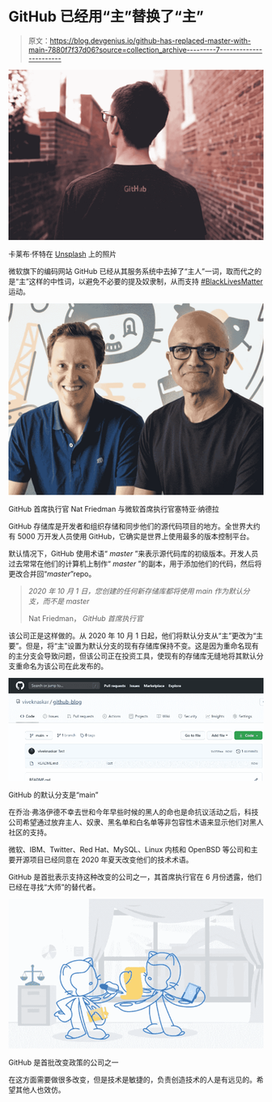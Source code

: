# GitHub 已经用“主”替换了“主”

> 原文：<https://blog.devgenius.io/github-has-replaced-master-with-main-7880f7f37d06?source=collection_archive---------7----------------------->

![](img/5e6c11950354f8e653fa7a835c93d439.png)

卡莱布·怀特在 [Unsplash](https://unsplash.com/s/photos/github?utm_source=unsplash&utm_medium=referral&utm_content=creditCopyText) 上的照片

微软旗下的编码网站 GitHub 已经从其服务系统中去掉了“主人”一词，取而代之的是“主”这样的中性词，以避免不必要的提及奴隶制，从而支持 [#BlackLivesMatter](https://thedeveloperstory.com/2020/10/05/github-has-replaced-master-with-main/#BlackLivesMatter) 运动。

![](img/b6c191d115ec3a956bc5043823e535fe.png)

GitHub 首席执行官 Nat Friedman 与微软首席执行官塞特亚·纳德拉

GitHub 存储库是开发者和组织存储和同步他们的源代码项目的地方。全世界大约有 5000 万开发人员使用 GitHub，它确实是世界上使用最多的版本控制平台。

默认情况下，GitHub 使用术语“ *master* ”来表示源代码库的初级版本。开发人员过去常常在他们的计算机上制作“ *master* ”的副本，用于添加他们的代码，然后将更改合并回“*master*”repo。

> *2020 年 10 月 1 日，您创建的任何新存储库都将使用 main 作为默认分支，而不是 master*
> 
> Nat Friedman， *GitHub 首席执行官*

该公司正是这样做的。从 2020 年 10 月 1 日起，他们将默认分支从“主”更改为“主要”。但是，将“主”设置为默认分支的现有存储库保持不变。这是因为重命名现有的主分支会导致问题，但该公司正在投资工具，使现有的存储库无缝地将其默认分支重命名为该公司在此发布的。

![](img/6ddef2ac55667534cd6d770466e76a2a.png)

GitHub 的默认分支是“main”

在乔治·弗洛伊德不幸去世和今年早些时候的黑人的命也是命抗议活动之后，科技公司希望通过放弃主人、奴隶、黑名单和白名单等非包容性术语来显示他们对黑人社区的支持。

微软、IBM、Twitter、Red Hat、MySQL、Linux 内核和 OpenBSD 等公司和主要开源项目已经同意在 2020 年夏天改变他们的技术术语。

GitHub 是首批表示支持这种改变的公司之一，其首席执行官在 6 月份透露，他们已经在寻找“大师”的替代者。

![](img/a8579ca79886129cd4e143397dde5a6d.png)

GitHub 是首批改变政策的公司之一

在这方面需要做很多改变，但是技术是敏捷的，负责创造技术的人是有远见的。希望其他人也效仿。